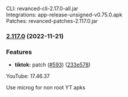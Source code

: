 CLI: revanced-cli-2.17.0-all.jar  
Integrations: app-release-unsigned-v0.75.0.apk  
Patches: revanced-patches-2.117.0.jar  
### [2.117.0](https://github.com/revanced/revanced-patches/compare/v2.116.0...v2.117.0) (2022-11-21)
### Features
* **tiktok:**  patch ([#593](https://github.com/revanced/revanced-patches/issues/593)) ([233e578](https://github.com/revanced/revanced-patches/commit/233e578b4d1cd5e783369e0c855e8246d158f8ed))

  
YouTube: 17.46.37  

Use microg for non root YT apks  
